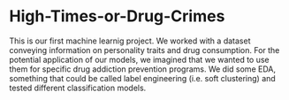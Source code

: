 # High-Times-or-Drug-Crimes
This is our first machine learnig project. We worked with a dataset conveying information on personality traits and drug consumption. 
For the potential application of our models, we imagined that we wanted to use them for specific drug addiction prevention programs. We did some EDA, 
something that could be called label engineering (i.e. soft clustering) and tested different classification models.
